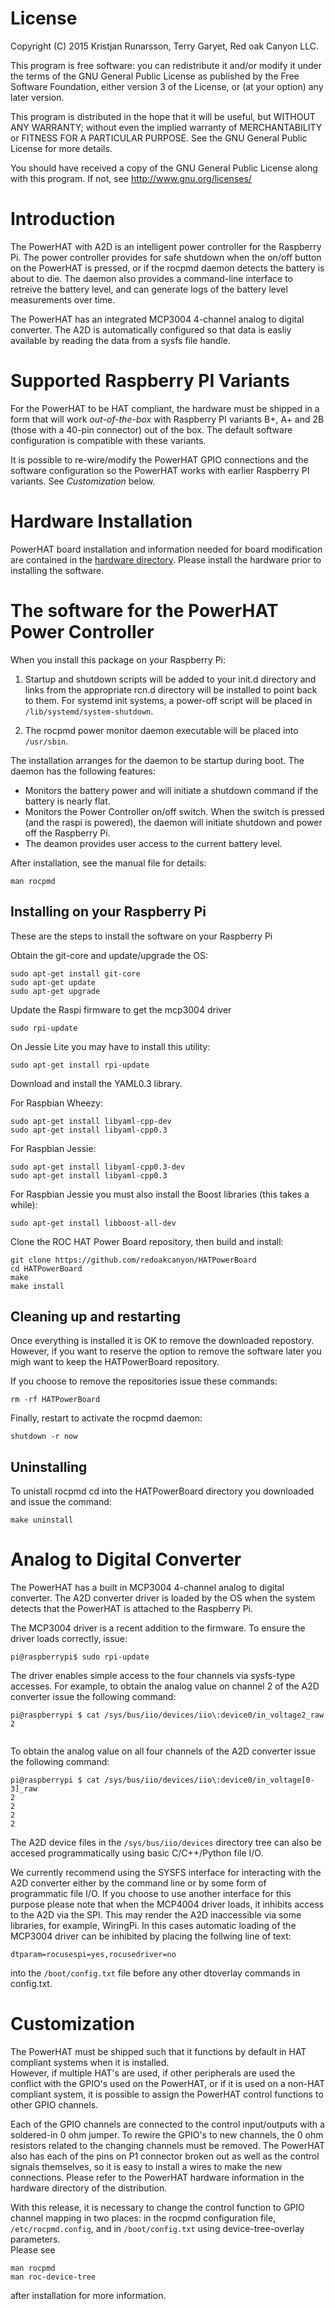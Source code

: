 
License
=======
Copyright (C) 2015  Kristjan Runarsson, Terry Garyet, Red oak Canyon LLC.

This program is free software: you can redistribute it and/or modify
it under the terms of the GNU General Public License as published by
the Free Software Foundation, either version 3 of the License, or
(at your option) any later version.

This program is distributed in the hope that it will be useful,
but WITHOUT ANY WARRANTY; without even the implied warranty of
MERCHANTABILITY or FITNESS FOR A PARTICULAR PURPOSE.  See the
GNU General Public License for more details.

You should have received a copy of the GNU General Public License
along with this program.  If not, see <http://www.gnu.org/licenses/>

Introduction
============
The PowerHAT with A2D is an intelligent power controller for the Raspberry Pi.  The power
controller provides for safe shutdown when the on/off button on the PowerHAT is pressed,
or if the rocpmd daemon detects the battery is about to die.  The daemon also provides
a command-line interface to retreive the battery level, and can generate logs of the
battery level measurements over time.

The PowerHAT has an integrated MCP3004 4-channel analog to digital converter.  The A2D is automatically
configured so that data is easliy available by reading the data from a sysfs file handle.

Supported Raspberry PI Variants
===============================
For the PowerHAT to be HAT compliant, the hardware must be shipped in a form that will work *out-of-the-box* with
Raspberry PI variants B+, A+ and 2B (those with a 40-pin connector) out of the box. The default software
configuration is compatible with these variants.

It is possible to re-wire/modify the PowerHAT GPIO connections and the software
configuration so the PowerHAT works with earlier Raspberry PI variants.   See *Customization* below.

Hardware Installation
=====================
PowerHAT board installation and information needed for board modification are contained in
the [hardware directory](./hardware/PowerHATHardwareRef.pdf). Please install the hardware prior to 
installing the software.

The software for the PowerHAT Power Controller
=============================================
When you install this package on your Raspberry Pi: 

1. Startup and shutdown scripts will be added to your init.d directory and links
   from the appropriate rcn.d directory will be installed to point back to them. For
   systemd init systems, a power-off script will be placed in `/lib/systemd/system-shutdown`.

2. The rocpmd power monitor daemon executable will be placed into `/usr/sbin`.

The installation arranges for the daemon to be startup during boot.  The daemon has the following
features:

* Monitors the battery power and will initiate a shutdown command if the 
  battery is nearly flat.  
* Monitors the Power Controller on/off switch. When the switch is pressed 
  (and the raspi is powered), the daemon will initiate shutdown and power off 
  the Raspberry Pi.
* The deamon provides user access to the current battery level.  

After installation, see the manual file for details:

```
man rocpmd 
```

Installing on your Raspberry Pi
---------------------------------
These are the steps to install the software on your Raspberry Pi

Obtain the git-core and update/upgrade the OS:
```
sudo apt-get install git-core
sudo apt-get update
sudo apt-get upgrade
```

Update the Raspi firmware to get the mcp3004 driver
```
sudo rpi-update
```
On Jessie Lite you may have to install this utility:
```
sudo apt-get install rpi-update
```
Download and install the YAML0.3 library. 

For Raspbian Wheezy:
```
sudo apt-get install libyaml-cpp-dev
sudo apt-get install libyaml-cpp0.3
```
For Raspbian Jessie:
```
sudo apt-get install libyaml-cpp0.3-dev
sudo apt-get install libyaml-cpp0.3
```

For Raspbian Jessie you must also install the Boost libraries (this takes a while):
```
sudo apt-get install libboost-all-dev
```
Clone the ROC HAT Power Board repository, then build and install:
```
git clone https://github.com/redoakcanyon/HATPowerBoard
cd HATPowerBoard
make
make install
```

Cleaning up and restarting
--------------------------
Once everything is installed it is OK to remove the downloaded repostory. 
However, if you want to reserve the option to remove the software later 
you migh want to keep the HATPowerBoard repository. 

If you choose to remove the repositories issue these commands: 
``` 
rm -rf HATPowerBoard
```

Finally, restart to activate the rocpmd daemon:
```
shutdown -r now
```
Uninstalling
------------
To unistall rocpmd cd into the HATPowerBoard directory you downloaded and 
issue the command:
```
make uninstall
```
Analog to Digital Converter
===========================
The PowerHAT has a built in MCP3004 4-channel analog to digital converter. The A2D converter
driver is loaded by the OS when the system detects that the PowerHAT is attached to the Raspberry Pi.

The MCP3004 driver is a recent addition to the firmware. To ensure the driver loads correctly, issue:

```
pi@raspberrypi$ sudo rpi-update
```

The driver enables simple access to the four channels via sysfs-type accesses.  For example,
to obtain the analog value on channel 2 of the A2D converter issue the following command:

```
pi@raspberrypi $ cat /sys/bus/iio/devices/iio\:device0/in_voltage2_raw
2


```
To obtain the analog value on all four channels of the A2D converter issue the following command:
```
pi@raspberrypi $ cat /sys/bus/iio/devices/iio\:device0/in_voltage[0-3]_raw
2
2
2
2

```

The A2D device files in the `/sys/bus/iio/devices` directory tree can also be accesed programmatically 
using basic C/C++/Python file I/O.

We currently recommend using the SYSFS interface for interacting with the A2D converter either by the 
command line or by some form of programmatic file I/O. If you choose to use another interface for this 
purpose please note that when the MCP4004 driver loads, it inhibits access to the A2D via the SPI. This 
may render the A2D inaccessible via some libraries, for example, WiringPi. In this cases automatic 
loading of the MCP3004 driver can be inhibited by placing the follwing line of text:

```
dtparam=rocusespi=yes,rocusedriver=no 
```
into the `/boot/config.txt` file before any other dtoverlay commands in config.txt.  


Customization
=============
The PowerHAT must be shipped such that it functions by default in HAT compliant systems when it is installed.  
However, if multiple HAT's are used, if other peripherals are used the conflict with the GPIO's
used on the PowerHAT, or if it is used on a non-HAT compliant system, it is possible to assign the 
PowerHAT control functions to other GPIO channels. 

Each of the GPIO channels are connected to the control input/outputs with a soldered-in 
0 ohm jumper.  To rewire the GPIO's to new channels, the 0 ohm resistors related to the
changing channels must be removed. The PowerHAT also has each of the pins on P1 connector broken out as well
as the control signals themselves, so it is easy to install a wires to make the new connections. 
Please refer to the PowerHAT hardware information in the hardware directory of the distribution.

With this release, it is necessary to change the control function to GPIO channel mapping in two places: in the 
rocpmd configuration file, `/etc/rocpmd.config`, and in `/boot/config.txt` using device-tree-overlay parameters.  
Please see 

```
man rocpmd 
man roc-device-tree
```
after installation for more information.

